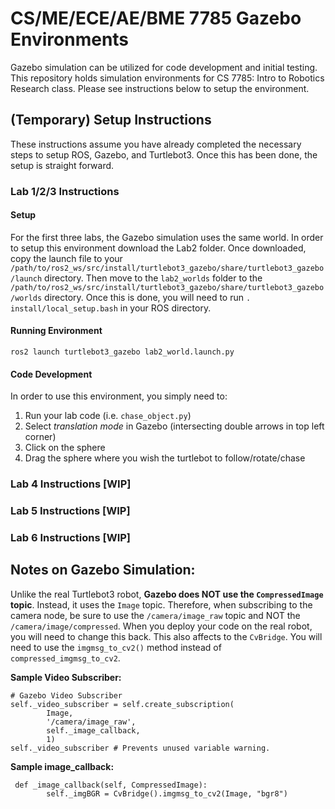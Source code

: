 # CS/ME/ECE/AE/BME 7785 Gazebo Environments
Gazebo simulation can be utilized for code development and initial testing. This repository holds simulation environments for CS 7785: Intro to Robotics Research class. Please see instructions below to setup the environment.

## (Temporary) Setup Instructions
These instructions assume you have already completed the necessary steps to setup ROS, Gazebo, and Turtlebot3. Once this has been done, the setup is straight forward. 

### Lab 1/2/3 Instructions
#### Setup
For the first three labs, the Gazebo simulation uses the same world. In order to setup this environment download the Lab2 folder. Once downloaded, copy the launch file to your `/path/to/ros2_ws/src/install/turtlebot3_gazebo/share/turtlebot3_gazebo/launch` directory. Then move to the `lab2_worlds` folder to the `/path/to/ros2_ws/src/install/turtlebot3_gazebo/share/turtlebot3_gazebo/worlds` directory. Once this is done, you will need to run `. install/local_setup.bash` in your ROS directory. 

#### Running Environment
```
ros2 launch turtlebot3_gazebo lab2_world.launch.py
```

#### Code Development
In order to use this environment, you simply need to:
1. Run your lab code (i.e. `chase_object.py`)
2. Select *translation mode* in Gazebo (intersecting double arrows in top left corner)
3. Click on the sphere
4. Drag the sphere where you wish the turtlebot to follow/rotate/chase


### Lab 4 Instructions [WIP]

### Lab 5 Instructions [WIP]

### Lab 6 Instructions [WIP]


## Notes on Gazebo Simulation:
Unlike the real Turtlebot3 robot, **Gazebo does NOT use the `CompressedImage` topic**. Instead, it uses the `Image` topic. Therefore, when subscribing to the camera node, be sure to use the `/camera/image_raw` topic and NOT the `/camera/image/compressed`. When you deploy your code on the real robot, you will need to change this back. This also affects to the `CvBridge`. You will need to use the `imgmsg_to_cv2()` method instead of `compressed_imgmsg_to_cv2`.

**Sample Video Subscriber:**
```
# Gazebo Video Subscriber
self._video_subscriber = self.create_subscription(
        Image,
        '/camera/image_raw',
        self._image_callback,
        1)
self._video_subscriber # Prevents unused variable warning.
```

**Sample image_callback:**
```
 def _image_callback(self, CompressedImage):	
        self._imgBGR = CvBridge().imgmsg_to_cv2(Image, "bgr8")
```

